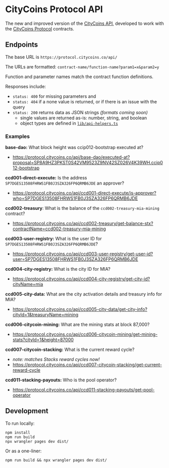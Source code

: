 # CityCoins Protocol API

The new and improved version of the [CityCoins API](https://github.com/citycoins/api), developed to work with the [CityCoins Protocol](https://github.com/citycoins/protocol) contracts.

## Endpoints

The base URL is `https://protocol.citycoins.co/api/`

The URLs are formatted: `contract-name/function-name?param1=x&param2=y`

Function and parameter names match the contract function definitions.

Responses include:

- `status: 400` for missing parameters and
- `status: 404` if a none value is returned, or if there is an issue with the query
- `status: 200` returns data as JSON strings _(formats coming soon)_
  - single values are returned as-is: number, string, and boolean
  - object types are defined in [`lib/api-helpers.ts`](./lib/api-helpers.ts)

### Examples

**base-dao:** What block height was ccip012-bootstrap executed at?

- https://protocol.citycoins.co/api/base-dao/executed-at?proposal=SP8A9HZ3PKST0S42VM9523Z9NV42SZ026V4K39WH.ccip012-bootstrap

**ccd001-direct-execute:** Is the address `SP7DGES13508FHRWS1FB0J3SZA326FP6QRMB6JDE` an approver?

- https://protocol.citycoins.co/api/ccd001-direct-execute/is-approver?who=SP7DGES13508FHRWS1FB0J3SZA326FP6QRMB6JDE

**ccd002-treasury**: What is the balance of the `ccd002-treasury-mia-mining` contract?

- https://protocol.citycoins.co/api/ccd002-treasury/get-balance-stx?contractName=ccd002-treasury-mia-mining

**ccd003-user-registry:** What is the user ID for `SP7DGES13508FHRWS1FB0J3SZA326FP6QRMB6JDE`?

- https://protocol.citycoins.co/api/ccd003-user-registry/get-user-id?user=SP7DGES13508FHRWS1FB0J3SZA326FP6QRMB6JDE

**ccd004-city-registry:** What is the city ID for MIA?

- https://protocol.citycoins.co/api/ccd004-city-registry/get-city-id?cityName=mia

**ccd005-city-data:** What are the city activation details and treasury info for MIA?

- https://protocol.citycoins.co/api/ccd005-city-data/get-city-info?cityId=1&treasuryName=mining

**ccd006-citycoin-mining:** What are the mining stats at block 87,000?

- https://protocol.citycoins.co/api/ccd006-citycoin-mining/get-mining-stats?cityId=1&height=87000

**ccd007-citycoin-stacking:** What is the current reward cycle?

- _note: matches Stacks reward cycles now!_
- https://protocol.citycoins.co/api/ccd007-citycoin-stacking/get-current-reward-cycle

**ccd011-stacking-payouts:** Who is the pool operator?

- https://protocol.citycoins.co/api/ccd011-stacking-payouts/get-pool-operator

## Development

To run locally:

```
npm install
npm run build
npx wrangler pages dev dist/
```

Or as a one-liner:

`npm run build && npx wrangler pages dev dist/`

